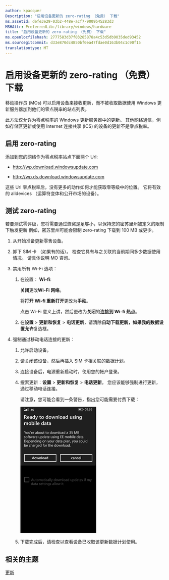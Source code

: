 ```yaml
---
author: kpacquer
Description: "启用设备更新的 zero-rating （免费） 下载"
ms.assetid: defe3e29-03b2-448e-acf7-9009b45283d3
MSHAttr: PreferredLib:/library/windows/hardware
title: "启用设备更新的 zero-rating （免费） 下载"
ms.openlocfilehash: 2777583d37f03285878a4c53d5db9035ded93452
ms.sourcegitcommit: d33e870dc4850bf0ea47fdae0d163b04c1c90f15
translationtype: MT
---
```

# <a name="enable-zero-rating-no-charge-downloads-for-device-updates"></a>启用设备更新的 zero-rating （免费） 下载


移动操作员 (MOs) 可以启用设备来接收更新，而不被收取数据使用 Windows 更新服务器加到他们的零点税率的站点列表。

此方法仅允许为零点税率的 Windows 更新服务器中的更新。 其他网络通信，例如存储区更新或使用 Internet 连接共享 (ICS) 的设备的更新不是零点税率。

## <a name="span-idenablingzero-ratingspanspan-idenablingzero-ratingspanspan-idenablingzero-ratingspanenabling-zero-rating"></a><span id="Enabling_zero-rating"></span><span id="enabling_zero-rating"></span><span id="ENABLING_ZERO-RATING"></span>启用 zero-rating


添加到您的网络作为零点税率站点下面两个 Url:

-   http://wp.download.windowsupdate.com

-   http://wp.ds.download.windowsupdate.com

这些 Url 零点税率后，没有更多的动作如何才能获取零等级中的位置。 它将有效的 alldevices （运算符变体和公开市场的设备）。

## <a name="span-idtestingzero-ratingspanspan-idtestingzero-ratingspanspan-idtestingzero-ratingspantesting-zero-rating"></a><span id="Testing_zero-rating"></span><span id="testing_zero-rating"></span><span id="TESTING_ZERO-RATING"></span>测试 zero-rating


若要测试零评级，您将需要通过蜂窝是足够小，以保持您的密苏里州被定义的限制下触发更新 例如，密苏里州可能会限制 zero-rating 下载到 100 MB 或更少。

1.  从开始准备更新零售设备。

2.  卸下 SIM 卡 （如果有的话）。 检查它具有与之关联的当前期间多少数据使用情况。 请具体说明 MO 咨询。

3.  禁用所有 Wi-Fi 选项︰

    1.  在设置︰ **Wi-fi**:

        **关闭**更改**Wi-Fi 网络**。

        将**打开 Wi-fi 重新打开**更改为**手动**。

        点击 Wi-Fi 意义上讲，然后更改为**关闭**的**连接到 Wi-fi 热点**。

    2.  在**设置** &gt; **更新和恢复** &gt; **电话更新**，请清除**自动下载更新，如果我的数据设置允许**复选框。

4.  强制通过移动电话连接的更新︰

    1.  允许启动设备。

    2.  请关闭该设备，然后再插入 SIM 卡相关联的数据计划。

    3.  连接设备后，电源重新启动时，使用您的帐户登录。

    4.  搜索更新︰**设置** &gt; **更新和恢复** &gt; **电话更新**。 您应该能够强制进行更新，通过移动电话连接。

        请注意，您可能会看到一条警告，指出您可能需要付费下载︰

        ![屏幕快照︰ 准备好下载使用移动数据](images/oem-update-.png)

    5.  下载完成后，请检查以查看设备已收取该更新数据计划使用。

## <a name="span-idrelatedtopicsspanrelated-topics"></a><span id="related_topics"></span>相关的主题


[更新](index.md)

 

 






